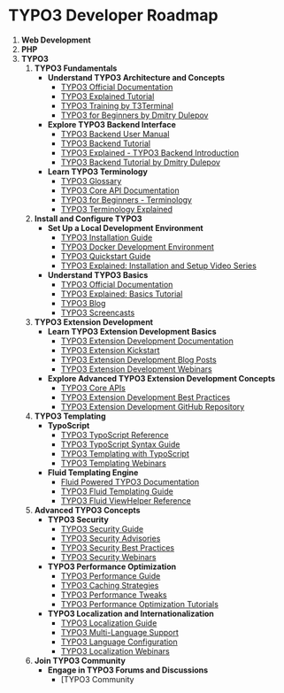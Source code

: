 # TYPO3 Developer Roadmap

1. **Web Development**
2. **PHP**
3. **TYPO3**
   1. **TYPO3 Fundamentals**
      - **Understand TYPO3 Architecture and Concepts**
        - [TYPO3 Official Documentation](https://docs.typo3.org/)
        - [TYPO3 Explained Tutorial](https://docs.typo3.org/typo3cms/GettingStartedTutorial/Index.html)
        - [TYPO3 Training by T3Terminal](https://www.youtube.com/watch?v=ndnbKsJUO_M)
        - [TYPO3 for Beginners by Dmitry Dulepov](https://www.youtube.com/watch?v=Ko5Z3jIGt6M)
      - **Explore TYPO3 Backend Interface**
        - [TYPO3 Backend User Manual](https://docs.typo3.org/m/typo3/backend-user-manual/main/en-us/)
        - [TYPO3 Backend Tutorial](https://docs.typo3.org/m/typo3/guide-ttmain/10.4/en-us/)
        - [TYPO3 Explained - TYPO3 Backend Introduction](https://www.youtube.com/watch?v=ZvxGWrzPEgQ)
        - [TYPO3 Backend Tutorial by Dmitry Dulepov](https://www.youtube.com/watch?v=J6-bbNLryaE)
      - **Learn TYPO3 Terminology**
        - [TYPO3 Glossary](https://docs.typo3.org/m/typo3/glossary/main/en-us/)
        - [TYPO3 Core API Documentation](https://docs.typo3.org/m/typo3/reference-coreapi/10.4/en-us/)
        - [TYPO3 for Beginners - Terminology](https://www.youtube.com/watch?v=YwZVH0V5zQc)
        - [TYPO3 Terminology Explained](https://www.youtube.com/watch?v=-_2K_QxN3uA)
   2. **Install and Configure TYPO3**
      - **Set Up a Local Development Environment**
        - [TYPO3 Installation Guide](https://docs.typo3.org/m/typo3/guide-installation/master/en-us/)
        - [TYPO3 Docker Development Environment](https://github.com/TYPO3-Documentation/TYPO3-Guides-DockerDevelopment)
        - [TYPO3 Quickstart Guide](https://docs.typo3.org/m/typo3/guide-quickstart/master/en-us/)
        - [TYPO3 Explained: Installation and Setup Video Series](https://www.youtube.com/playlist?list=PLaF-0IMYmQT0Q1tGK_UcwrGTGc0mfsJxi)
      - **Understand TYPO3 Basics**
        - [TYPO3 Official Documentation](https://docs.typo3.org/)
        - [TYPO3 Explained: Basics Tutorial](https://docs.typo3.org/typo3cms/GettingStartedTutorial/Index.html)
        - [TYPO3 Blog](https://typo3.com/blog/)
        - [TYPO3 Screencasts](https://www.youtube.com/playlist?list=PLaF-0IMYmQT0Q1tGK_UcwrGTGc0mfsJxi)
   3. **TYPO3 Extension Development**
      - **Learn TYPO3 Extension Development Basics**
        - [TYPO3 Extension Development Documentation](https://docs.typo3.org/m/typo3/reference-coreapi/master/en-us/ExtensionArchitecture/Index.html)
        - [TYPO3 Extension Kickstart](https://extensionkickstart.typo3.org/)
        - [TYPO3 Extension Development Blog Posts](https://usetypo3.com/blog.html)
        - [TYPO3 Extension Development Webinars](https://typo3.com/blog/category/webinars/)
      - **Explore Advanced TYPO3 Extension Development Concepts**
        - [TYPO3 Core APIs](https://docs.typo3.org/m/typo3/reference-coreapi/master/en-us/)
        - [TYPO3 Extension Development Best Practices](https://docs.typo3.org/m/typo3/guide-extbasefluid/master/en-us/)
        - [TYPO3 Extension Development GitHub Repository](https://github.com/TYPO3-Documentation/TYPO3-Guides-ExtensionDevelopment)
   4. **TYPO3 Templating**
      - **TypoScript**
        - [TYPO3 TypoScript Reference](https://docs.typo3.org/m/typo3/reference-typoscript/master/en-us/)
        - [TYPO3 TypoScript Syntax Guide](https://docs.typo3.org/m/typo3/reference-typoscript/master/en-us/Syntax/Index.html)
        - [TYPO3 Templating with TypoScript](https://docs.typo3.org/m/typo3/guide-typoscript/master/en-us/)
        - [TYPO3 Templating Webinars](https://typo3.com/blog/category/webinars/)
      - **Fluid Templating Engine**
        - [Fluid Powered TYPO3 Documentation](https://fluidtypo3.org/)
        - [TYPO3 Fluid Templating Guide](https://docs.typo3.org/m/typo3/guide-typoscript/master/en-us/Fluid/Index.html)
        - [TYPO3 Fluid ViewHelper Reference](https://docs.typo3.org/m/typo3/reference-coreapi/master/en-us/ApiOverview/Fluid/ViewHelpers/Index.html)
   5. **Advanced TYPO3 Concepts**
      - **TYPO3 Security**
        - [TYPO3 Security Guide](https://docs.typo3.org/m/typo3/guide-security/master/en-us/)
        - [TYPO3 Security Advisories](https://typo3.org/security/advisories/)
        - [TYPO3 Security Best Practices](https://docs.typo3.org/m/typo3/guide-security/master/en-us/Appendix/BestPractices.html)
        - [TYPO3 Security Webinars](https://typo3.com/blog/category/webinars/)
      - **TYPO3 Performance Optimization**
        - [TYPO3 Performance Guide](https://docs.typo3.org/m/typo3/guide-performance/master/en-us/)
        - [TYPO3 Caching Strategies](https://docs.typo3.org/m/typo3/guide-performance/master/en-us/Caching/Index.html)
        - [TYPO3 Performance Tweaks](https://docs.typo3.org/m/typo3/guide-performance/master/en-us/Appendix/PerformanceTweaks.html)
        - [TYPO3 Performance Optimization Tutorials](https://www.youtube.com/user/TYPO3HQ)
      - **TYPO3 Localization and Internationalization**
        - [TYPO3 Localization Guide](https://docs.typo3.org/m/typo3/guide-localization/master/en-us/)
        - [TYPO3 Multi-Language Support](https://docs.typo3.org/m/typo3/reference-coreapi/master/en-us/Internationalization/Index.html)
        - [TYPO3 Language Configuration](https://docs.typo3.org/m/typo3/reference-coreapi/master/en-us/Internationalization/Configuration/Index.html)
        - [TYPO3 Localization Webinars](https://typo3.com/blog/category/webinars/)
   6. **Join TYPO3 Community**
      - **Engage in TYPO3 Forums and Discussions**
        - [TYPO3 Community

